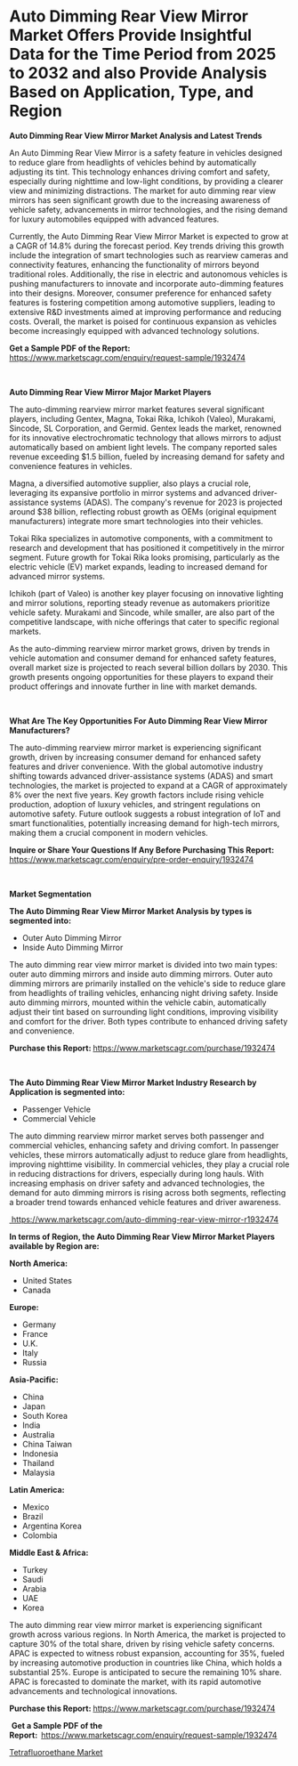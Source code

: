 <p><h1>Auto Dimming Rear View Mirror Market Offers Provide Insightful Data for the Time Period from 2025 to 2032 and also Provide Analysis Based on Application, Type, and Region</h1></p><p><strong>Auto Dimming Rear View Mirror Market Analysis and Latest Trends</strong></p>
<p><p>An Auto Dimming Rear View Mirror is a safety feature in vehicles designed to reduce glare from headlights of vehicles behind by automatically adjusting its tint. This technology enhances driving comfort and safety, especially during nighttime and low-light conditions, by providing a clearer view and minimizing distractions. The market for auto dimming rear view mirrors has seen significant growth due to the increasing awareness of vehicle safety, advancements in mirror technologies, and the rising demand for luxury automobiles equipped with advanced features.</p><p>Currently, the Auto Dimming Rear View Mirror Market is expected to grow at a CAGR of 14.8% during the forecast period. Key trends driving this growth include the integration of smart technologies such as rearview cameras and connectivity features, enhancing the functionality of mirrors beyond traditional roles. Additionally, the rise in electric and autonomous vehicles is pushing manufacturers to innovate and incorporate auto-dimming features into their designs. Moreover, consumer preference for enhanced safety features is fostering competition among automotive suppliers, leading to extensive R&D investments aimed at improving performance and reducing costs. Overall, the market is poised for continuous expansion as vehicles become increasingly equipped with advanced technology solutions.</p></p>
<p><strong>Get a Sample PDF of the Report:&nbsp;</strong> <a href="https://www.marketscagr.com/enquiry/request-sample/1932474?utm_campaign=2239&utm_medium=2&utm_source=Github&utm_content=ia&utm_term=30012025&utm_id=auto-dimming-rear-view-mirror">https://www.marketscagr.com/enquiry/request-sample/1932474</a></p>
<p>&nbsp;</p>
<p><strong>Auto Dimming Rear View Mirror Major Market Players</strong></p>
<p><p>The auto-dimming rearview mirror market features several significant players, including Gentex, Magna, Tokai Rika, Ichikoh (Valeo), Murakami, Sincode, SL Corporation, and Germid. Gentex leads the market, renowned for its innovative electrochromatic technology that allows mirrors to adjust automatically based on ambient light levels. The company reported sales revenue exceeding $1.5 billion, fueled by increasing demand for safety and convenience features in vehicles. </p><p>Magna, a diversified automotive supplier, also plays a crucial role, leveraging its expansive portfolio in mirror systems and advanced driver-assistance systems (ADAS). The company's revenue for 2023 is projected around $38 billion, reflecting robust growth as OEMs (original equipment manufacturers) integrate more smart technologies into their vehicles.</p><p>Tokai Rika specializes in automotive components, with a commitment to research and development that has positioned it competitively in the mirror segment. Future growth for Tokai Rika looks promising, particularly as the electric vehicle (EV) market expands, leading to increased demand for advanced mirror systems. </p><p>Ichikoh (part of Valeo) is another key player focusing on innovative lighting and mirror solutions, reporting steady revenue as automakers prioritize vehicle safety. Murakami and Sincode, while smaller, are also part of the competitive landscape, with niche offerings that cater to specific regional markets.</p><p>As the auto-dimming rearview mirror market grows, driven by trends in vehicle automation and consumer demand for enhanced safety features, overall market size is projected to reach several billion dollars by 2030. This growth presents ongoing opportunities for these players to expand their product offerings and innovate further in line with market demands.</p></p>
<p>&nbsp;</p>
<p><strong>What Are The Key Opportunities For Auto Dimming Rear View Mirror Manufacturers?</strong></p>
<p><p>The auto-dimming rearview mirror market is experiencing significant growth, driven by increasing consumer demand for enhanced safety features and driver convenience. With the global automotive industry shifting towards advanced driver-assistance systems (ADAS) and smart technologies, the market is projected to expand at a CAGR of approximately 8% over the next five years. Key growth factors include rising vehicle production, adoption of luxury vehicles, and stringent regulations on automotive safety. Future outlook suggests a robust integration of IoT and smart functionalities, potentially increasing demand for high-tech mirrors, making them a crucial component in modern vehicles.</p></p>
<p><strong>Inquire or Share Your Questions If Any Before Purchasing This Report:</strong> <a href="https://www.marketscagr.com/enquiry/pre-order-enquiry/1932474?utm_campaign=2239&utm_medium=2&utm_source=Github&utm_content=ia&utm_term=30012025&utm_id=auto-dimming-rear-view-mirror">https://www.marketscagr.com/enquiry/pre-order-enquiry/1932474</a></p>
<p>&nbsp;</p>
<p><strong>Market Segmentation</strong></p>
<p><strong>The Auto Dimming Rear View Mirror Market Analysis by types is segmented into:</strong></p>
<p><ul><li>Outer Auto Dimming Mirror</li><li>Inside Auto Dimming Mirror</li></ul></p>
<p><p>The auto dimming rear view mirror market is divided into two main types: outer auto dimming mirrors and inside auto dimming mirrors. Outer auto dimming mirrors are primarily installed on the vehicle's side to reduce glare from headlights of trailing vehicles, enhancing night driving safety. Inside auto dimming mirrors, mounted within the vehicle cabin, automatically adjust their tint based on surrounding light conditions, improving visibility and comfort for the driver. Both types contribute to enhanced driving safety and convenience.</p></p>
<p><strong>Purchase this Report:&nbsp;</strong><a href="https://www.marketscagr.com/purchase/1932474?utm_campaign=2239&utm_medium=2&utm_source=Github&utm_content=ia&utm_term=30012025&utm_id=auto-dimming-rear-view-mirror">https://www.marketscagr.com/purchase/1932474</a></p>
<p>&nbsp;</p>
<p><strong>The Auto Dimming Rear View Mirror Market Industry Research by Application is segmented into:</strong></p>
<p><ul><li>Passenger Vehicle</li><li>Commercial Vehicle</li></ul></p>
<p><p>The auto dimming rearview mirror market serves both passenger and commercial vehicles, enhancing safety and driving comfort. In passenger vehicles, these mirrors automatically adjust to reduce glare from headlights, improving nighttime visibility. In commercial vehicles, they play a crucial role in reducing distractions for drivers, especially during long hauls. With increasing emphasis on driver safety and advanced technologies, the demand for auto dimming mirrors is rising across both segments, reflecting a broader trend towards enhanced vehicle features and driver awareness.</p></p>
<p><a href="https://www.marketscagr.com/auto-dimming-rear-view-mirror-r1932474?utm_campaign=2239&utm_medium=2&utm_source=Github&utm_content=ia&utm_term=30012025&utm_id=auto-dimming-rear-view-mirror">&nbsp;https://www.marketscagr.com/auto-dimming-rear-view-mirror-r1932474</a></p>
<p><strong>In terms of Region, the Auto Dimming Rear View Mirror Market Players available by Region are:</strong></p>
<p>
    <p> <strong> North America: </strong>
        <ul>
            <li>United States</li>
            <li>Canada</li>
        </ul>
        </p> 
    <p> <strong> Europe: </strong>
        <ul>
            <li>Germany</li>
            <li>France</li>
            <li>U.K.</li>
            <li>Italy</li>
            <li>Russia</li>
        </ul>
        </p> 
    <p> <strong> Asia-Pacific: </strong>
        <ul>
            <li>China</li>
            <li>Japan</li>
            <li>South Korea</li>
            <li>India</li>
            <li>Australia</li>
            <li>China Taiwan</li>
            <li>Indonesia</li>
            <li>Thailand</li>
            <li>Malaysia</li>
        </ul>
        </p> 
    <p> <strong> Latin America: </strong>
        <ul>
            <li>Mexico</li>
            <li>Brazil</li>
            <li>Argentina Korea</li>
            <li>Colombia</li>
        </ul>
        </p> 
    <p> <strong> Middle East & Africa: </strong>
        <ul>
            <li>Turkey</li>
            <li>Saudi</li>
            <li>Arabia</li>
            <li>UAE</li>
            <li>Korea</li>
        </ul>
    </p>
    </p>
<p><p>The auto dimming rear view mirror market is experiencing significant growth across various regions. In North America, the market is projected to capture 30% of the total share, driven by rising vehicle safety concerns. APAC is expected to witness robust expansion, accounting for 35%, fueled by increasing automotive production in countries like China, which holds a substantial 25%. Europe is anticipated to secure the remaining 10% share. APAC is forecasted to dominate the market, with its rapid automotive advancements and technological innovations.</p></p>
<p><strong>Purchase this Report: </strong><a href="https://www.marketscagr.com/purchase/1932474?utm_campaign=2239&utm_medium=2&utm_source=Github&utm_content=ia&utm_term=30012025&utm_id=auto-dimming-rear-view-mirror">https://www.marketscagr.com/purchase/1932474</a></p>
<p>&nbsp;<strong>Get a Sample PDF of the Report:&nbsp;&nbsp;</strong><a href="https://www.marketscagr.com/enquiry/request-sample/1932474?utm_campaign=2239&utm_medium=2&utm_source=Github&utm_content=ia&utm_term=30012025&utm_id=auto-dimming-rear-view-mirror">https://www.marketscagr.com/enquiry/request-sample/1932474</a></p>
<p><strong></strong></p>
<p><p><a href="https://github.com/justalichtenberger/Market-Research-Report-List-1/blob/main/tetrafluoroethane-market.md?utm_campaign=2239&utm_medium=2&utm_source=Github&utm_content=ia&utm_term=30012025&utm_id=auto-dimming-rear-view-mirror">Tetrafluoroethane Market</a></p></p>